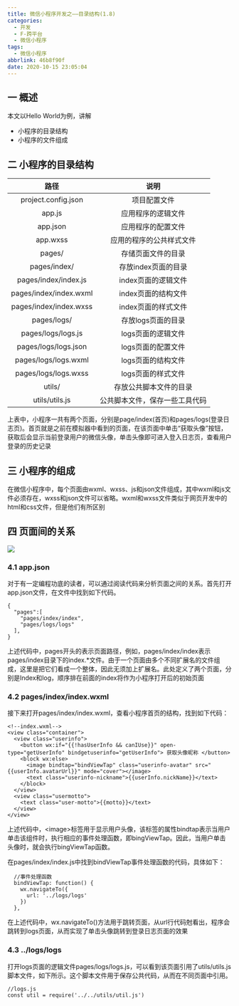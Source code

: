 ```yaml
---
title: 微信小程序开发之——目录结构(1.8)
categories:
  - 开发
  - F-跨平台
  - 微信小程序
tags:
  - 微信小程序
abbrlink: 46b8f90f
date: 2020-10-15 23:05:04
---
```

## 一 概述

本文以Hello World为例，讲解

* 小程序的目录结构
* 小程序的文件组成

<!--more-->

## 二 小程序的目录结构

|          路径          |              说明              |
| :--------------------: | :----------------------------: |
|  project.config.json   |          项目配置文件          |
|         app.js         |       应用程序的逻辑文件       |
|        app.json        |       应用程序的配置文件       |
|        app.wxss        |    应用的程序的公共样式文件    |
|         pages/         |       存储页面文件的目录       |
|      pages/index/      |      存放index页面的目录       |
|  pages/index/index.js  |      index页面的逻辑文件       |
| pages/index/index.wxml |      index页面的结构文件       |
| pages/index/index.wxss |      index页面的样式文件       |
|      pages/logs/       |       存放logs页面的目录       |
|   pages/logs/logs.js   |       logs页面的逻辑文件       |
|  pages/logs/logs.json  |       logs页面的配置文件       |
|  pages/logs/logs.wxml  |       logs页面的结构文件       |
|  pages/logs/logs.wxss  |       logs页面的样式文件       |
|         utils/         |     存放公共脚本文件的目录     |
|     utils/utils.js     | 公共脚本文件，保存一些工具代码 |

上表中，小程序一共有两个页面，分别是page/index(首页)和pages/logs(登录日志页)。首页就是之前在模拟器中看到的页面，在该页面中单击“获取头像”按钮，获取后会显示当前登录用户的微信头像，单击头像即可进入登入日志页，查看用户登录的历史记录

## 三 小程序的组成

在微信小程序中，每个页面由wxml、wxss、js和json文件组成，其中wxml和js文件必须存在，wxss和json文件可以省略。wxml和wxss文件类似于网页开发中的html和css文件，但是他们有所区别

## 四 页面间的关系

![][1]
### 4.1 app.json

对于有一定编程功底的读者，可以通过阅读代码来分析页面之间的关系。首先打开app.json文件，在文件中找到如下代码。

```
{
  "pages":[
    "pages/index/index",
    "pages/logs/logs"
  ],
}
```

上述代码中，pages开头的表示页面路径，例如，pages/index/index表示pages/index目录下的index.*文件。由于一个页面由多个不同扩展名的文件组成，这里是把它们看成一个整体，因此无须加上扩展名。此处定义了两个页面，分别是Index和log，顺序排在前面的index将作为小程序打开后的初始页面

###  4.2 pages/index/index.wxml

接下来打开pages/index/index.wxml，查看小程序首页的结构，找到如下代码：

```
<!--index.wxml-->
<view class="container">
  <view class="userinfo">
    <button wx:if="{{!hasUserInfo && canIUse}}" open-type="getUserInfo" bindgetuserinfo="getUserInfo"> 获取头像昵称 </button>
    <block wx:else>
      <image bindtap="bindViewTap" class="userinfo-avatar" src="{{userInfo.avatarUrl}}" mode="cover"></image>
      <text class="userinfo-nickname">{{userInfo.nickName}}</text>
    </block>
  </view>
  <view class="usermotto">
    <text class="user-motto">{{motto}}</text>
  </view>
</view>

```

上述代码中，\<image>标签用于显示用户头像，该标签的属性bindtap表示当用户单击该组件时，执行相应的事件处理函数，即bingViewTap。因此，当用户单击头像时，就会执行bingViewTap函数。

在pages/index/index.js中找到bindViewTap事件处理函数的代码，具体如下：

```
  //事件处理函数
  bindViewTap: function() {
    wx.navigateTo({
      url: '../logs/logs'
    })
  },
```

在上述代码中，wx.navigateTo()方法用于跳转页面，从url行代码尅看出，程序会跳转到logs页面，从而实现了单击头像跳转到登录日志页面的效果

### 4.3 ../logs/logs

打开logs页面的逻辑文件pages/logs/logs.js，可以看到该页面引用了utils/utils.js脚本文件，如下所示。这个脚本文件用于保存公共代码，从而在不同页面中引用。

```
//logs.js
const util = require('../../utils/util.js')
```



[1]:https://jsd.onmicrosoft.cn/gh/PGzxc/CDN/blog-wechat/wechat-project-struct.png